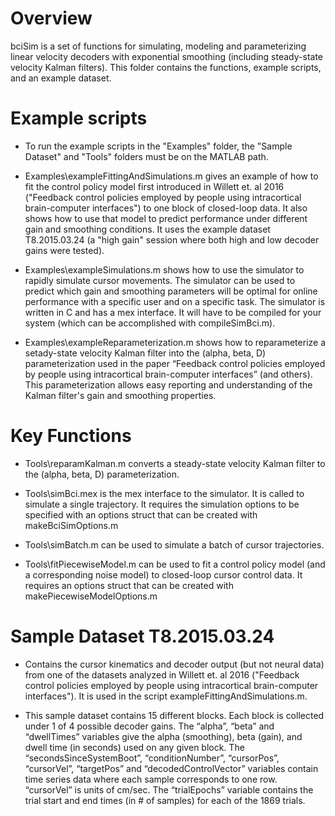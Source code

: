 # Overview

bciSim is a set of functions for simulating, modeling and parameterizing linear velocity decoders with exponential smoothing (including steady-state velocity Kalman filters). This folder contains the functions, example scripts, and an example dataset.

# Example scripts

- To run the example scripts in the "Examples" folder, the "Sample Dataset" and "Tools" folders must be on the MATLAB path. 

- Examples\exampleFittingAndSimulations.m gives an example of how to fit the control policy model first introduced in Willett et. al 2016 ("Feedback control policies employed by people using intracortical brain-computer interfaces") to one block of closed-loop data. It also shows how to use that model to predict performance under different gain and smoothing conditions. It uses the example dataset T8.2015.03.24 (a "high gain" session where both high and low decoder gains were tested).

- Examples\exampleSimulations.m shows how to use the simulator to rapidly simulate cursor movements. The simulator can be used to predict which gain and smoothing parameters will be optimal for online performance with a specific user and on a specific task. The simulator is written in C and has a mex interface. It will have to be compiled for your system (which can be accomplished with compileSimBci.m).

- Examples\exampleReparameterization.m shows how to reparameterize a setady-state velocity Kalman filter into the (alpha, beta, D) parameterization used in the paper “Feedback control policies employed by people using intracortical brain-computer interfaces” (and others). This parameterization allows easy reporting and understanding of the Kalman filter's gain and smoothing properties.

# Key Functions

- Tools\reparamKalman.m converts a steady-state velocity Kalman filter to the (alpha, beta, D) parameterization.

- Tools\simBci.mex is the mex interface to the simulator. It is called to simulate a single trajectory. It requires the simulation options to be specified with an options struct that can be created with makeBciSimOptions.m

- Tools\simBatch.m can be used to simulate a batch of cursor trajectories. 

- Tools\fitPiecewiseModel.m can be used to fit a control policy model (and a corresponding noise model) to closed-loop cursor control data. It requires an options struct that can be created with makePiecewiseModelOptions.m

# Sample Dataset T8.2015.03.24

- Contains the cursor kinematics and decoder output (but not neural data) from one of the datasets analyzed in Willett et. al 2016 ("Feedback control policies employed by people using intracortical brain-computer interfaces"). It is used in the script exampleFittingAndSimulations.m.

- This sample dataset contains 15 different blocks. Each block is collected under 1 of 4 possible decoder gains. The “alpha”, “beta” and “dwellTimes” variables give the alpha (smoothing), beta (gain), and dwell time (in seconds) used on any given block. The “secondsSinceSystemBoot”, “conditionNumber”, “cursorPos”, “cursorVel”, “targetPos” and “decodedControlVector” variables contain time series data where each sample corresponds to one row. “cursorVel” is units of cm/sec. The “trialEpochs” variable contains the trial start and end times (in # of samples) for each of the 1869 trials.
